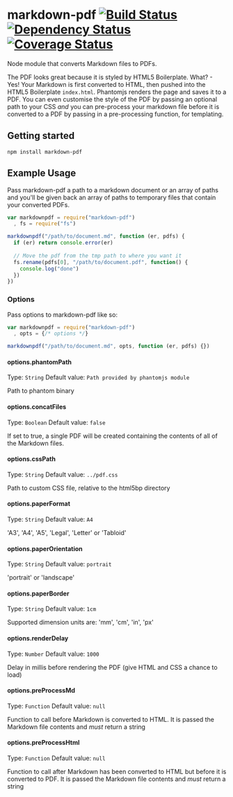 markdown-pdf [![Build Status](https://travis-ci.org/alanshaw/markdown-pdf.png)](https://travis-ci.org/alanshaw/markdown-pdf) [![Dependency Status](https://david-dm.org/alanshaw/markdown-pdf.png)](https://david-dm.org/alanshaw/markdown-pdf) [![Coverage Status](https://coveralls.io/repos/alanshaw/markdown-pdf/badge.png)](https://coveralls.io/r/alanshaw/markdown-pdf)
===

Node module that converts Markdown files to PDFs.

The PDF looks great because it is styled by HTML5 Boilerplate. What? - Yes! Your Markdown is first converted to HTML, then pushed into the HTML5 Boilerplate `index.html`. Phantomjs renders the page and saves it to a PDF. You can even customise the style of the PDF by passing an optional path to your CSS _and_ you can pre-process your markdown file before it is converted to a PDF by passing in a pre-processing function, for templating.

Getting started
---

    npm install markdown-pdf

Example Usage
---

Pass markdown-pdf a path to a markdown document or an array of paths and you'll be given back an array of paths to temporary files that contain your converted PDFs.

```javascript
var markdownpdf = require("markdown-pdf")
  , fs = require("fs")

markdownpdf("/path/to/document.md", function (er, pdfs) {
  if (er) return console.error(er)
  
  // Move the pdf from the tmp path to where you want it
  fs.rename(pdfs[0], "/path/to/document.pdf", function() {
    console.log("done")
  })
})
```

### Options

Pass options to markdown-pdf like so:

```javascript
var markdownpdf = require("markdown-pdf")
  , opts = {/* options */}

markdownpdf("/path/to/document.md", opts, function (er, pdfs) {})
```

#### options.phantomPath
Type: `String`
Default value: `Path provided by phantomjs module`

Path to phantom binary

#### options.concatFiles
Type: `Boolean`
Default value: `false`

If set to true, a single PDF will be created containing the contents of all of the Markdown files.

#### options.cssPath
Type: `String`
Default value: `../pdf.css`

Path to custom CSS file, relative to the html5bp directory

#### options.paperFormat
Type: `String`
Default value: `A4`

'A3', 'A4', 'A5', 'Legal', 'Letter' or 'Tabloid'

#### options.paperOrientation
Type: `String`
Default value: `portrait`

'portrait' or 'landscape'

#### options.paperBorder
Type: `String`
Default value: `1cm`

Supported dimension units are: 'mm', 'cm', 'in', 'px'

#### options.renderDelay
Type: `Number`
Default value: `1000`

Delay in millis before rendering the PDF (give HTML and CSS a chance to load)

#### options.preProcessMd
Type: `Function`
Default value: `null`

Function to call before Markdown is converted to HTML. It is passed the Markdown file contents and _must_ return a string

#### options.preProcessHtml
Type: `Function`
Default value: `null`

Function to call after Markdown has been converted to HTML but before it is converted to PDF. It is passed the Markdown file contents and _must_ return a string

